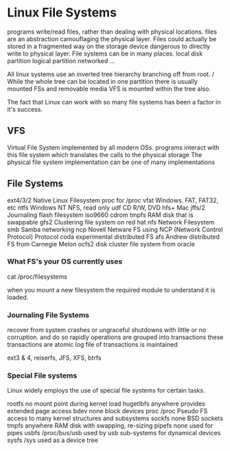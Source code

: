 # Linux File Systems

programs write/read files, rather than dealing with physical locations.
files are an abstraction camouflaging the physical layer. Files could actually be stored in a fragmented way on the storage device
dangerous to directly write to physical layer.
File systems can be in many places.
    local disk partition
    logical partition
    networked
    ...

All linux systems use an inverted tree hierarchy branching off from root. /
While the whole tree can be located in one partition there is usually mounted FSs and removable media
VFS is mounted within the tree also.

The fact that Linux can work with so many file systems has been a factor in it's success.

## VFS

Virtual File System
implemented by all modern OSs.
programs interact with this file system which translates the calls to the physical storage
    The physical file system implementation can be one of many implementations

## File Systems

ext4/3/2    Native Linux Filesystem
proc        for /proc
vfat        Windows. FAT, FAT32, etc
ntfs        Windows NT NFS, read only
udf         CD R/W, DVD
hfs+        Mac
jffs/2      Journaling flash filesystem
iso9660     cdrom
tmpfs       RAM disk that is swappable
gfs2        Clustering file system on red hat
nfs         Network Filesystem
smb         Samba networking
ncp         Novell Netware FS using NCP (Network Control Protocol) Protocol
coda        experimental distributed FS
afs         Andrew distributed FS from Carnegie Melon
ocfs2       disk cluster file system from oracle

### What FS's your OS currently uses

cat /proc/filesystems

when you mount a new filesystem the required module to understand it is loaded.

### Journaling File Systems

recover from system crashes or ungraceful shutdowns with little or no corruption.
and do so rapidly
operations are grouped into transactions
these transactions are atomic
log file of transactions is maintained

ext3 & 4, reiserfs, JFS, XFS, btrfs

### Special File systems

Linux widely employs the use of special file systems for certain tasks.

rootfs      no mount point      during kernel load
hugetlbfs   anywhere            provides extended page access
bdev        none                block devices
proc        /proc               Pseudo FS access to many kernel structures and subsystems
sockfs      none                BSD sockets
tmpfs       anywhere            RAM disk with swapping, re-sizing
pipefs      none                used for pipes
usbfs       /proc/bus/usb       used by usb sub-systems for dynamical devices
sysfs       /sys                used as a device tree
